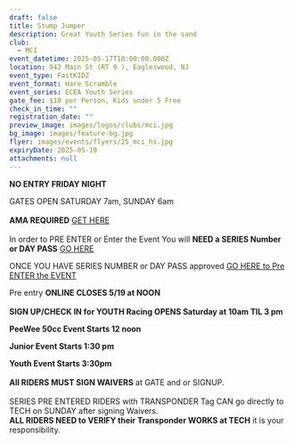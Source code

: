 ```yaml
---
draft: false
title: Stump Jumper
description: Great Youth Series fun in the sand
club:
  - MCI
event_datetime: 2025-05-17T10:00:00.000Z
location: 942 Main St (RT 9 ), Eagleswood, NJ
event_type: FastKIDZ
event_format: Hare Scramble
event_series: ECEA Youth Series
gate_fee: $10 per Person, Kids under 5 Free
check_in_time: ""
registration_date: ""
preview_image: images/logos/clubs/mci.jpg
bg_image: images/feature-bg.jpg
flyer: images/events/flyers/25_mci_hs.jpg
expiryDate: 2025-05-19
attachments: null
---
```

**NO ENTRY FRIDAY NIGHT**

GATES OPEN SATURDAY 7am, SUNDAY 6am\
\
**AMA REQUIRED**  [GET HERE ](https://join.americanmotorcyclist.com/privileges-savenow/?gclid=CjwKCAjw3ueiBhBmEiwA4BhspNwQztzyNH49PezC5nR7BmrzNnP5WfUU4VwdINt_aZzjKCTzq9TgmBoC5ZsQAvD_BwE)\
\
In order to PRE ENTER or Enter the Event You will **NEED a SERIES Number or DAY PASS**    [GO HERE ](https://www.moto-tally.com/ECEA/ECEA_PWY/SeriesRegistration.aspx)

ONCE YOU HAVE SERIES NUMBER or DAY PASS approved  [GO HERE to Pre ENTER the EVENT](https://www.moto-tally.com/ECEA/ECEA_PWY/PreEntry.aspx)

Pre entry **ONLINE CLOSES 5/19 at NOON**\
[](https://www.moto-tally.com/ECEA/ECEA/PreEntry.aspx)\
**SIGN UP/CHECK IN for YOUTH Racing OPENS Saturday at 10am TIL 3 pm**

**PeeWee 50cc Event Starts 12 noon**

**Junior Event Starts 1:30 pm**

**Youth Event Starts 3:30pm**\
\
**All RIDERS MUST SIGN WAIVERS** at GATE and or SIGNUP.  \
\
SERIES PRE ENTERED RIDERS with TRANSPONDER Tag CAN go directly to TECH on SUNDAY after signing Waivers.\
**ALL RIDERS NEED to VERIFY their Transponder WORKS at TECH** it is your responsibility.
